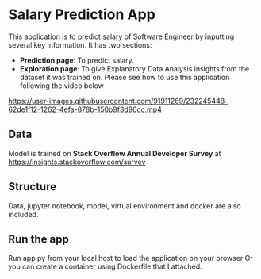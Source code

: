 # Salary Prediction App
This application is to predict salary of Software Engineer by inputting several key information.
It has two sections:
- **Prediction page**: To predict salary.
- **Exploration page**: To give Explanatory Data Analysis insights from the dataset it was trained on.
Please see how to use this application following the video below

https://user-images.githubusercontent.com/91911269/232245448-62de1f12-1262-4efa-878b-150b9f3d96cc.mp4


## Data
Model is trained on **Stack Overflow Annual Developer Survey** at https://insights.stackoverflow.com/survey

## Structure 
Data, jupyter notebook, model, virtual environment and docker are also included.

## Run the app
Run app.py from your local host to load the application on your browser
Or you can create a container using Dockerfile that I attached.
